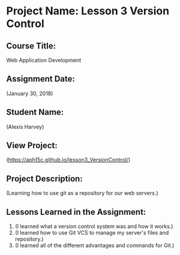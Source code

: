 # Project Name:  Lesson 3 Version Control


## Course Title:
Web Application Development

## Assignment Date:  
(January 30, 2018)

## Student Name:  
(Alexis Harvey)

## View Project:
(https://aph15c.github.io/lesson3_VersionControl/)

## Project Description:
(Learning how to use git as a repository for our web servers.)

## Lessons Learned in the Assignment:
1. (I learned what a version control system was and how it works.)
2. (I learned how to use Git VCS to manage my server's files and repository.)
3. (I learned all of the different advantages and commands for Git.)

